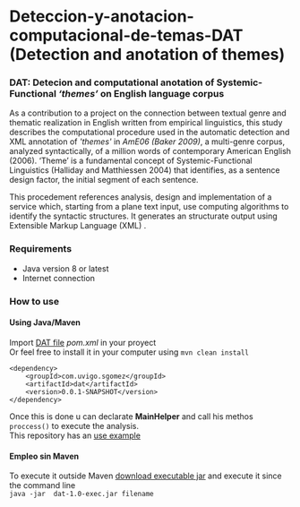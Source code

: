 # Deteccion-y-anotacion-computacional-de-temas-DAT (Detection and anotation of themes)
###  DAT: Detecion and computational anotation of Systemic-Functional *‘themes’* on English language corpus


As a contribution to a project on the connection between textual genre and thematic realization in English written 
from empirical linguistics, this study describes the computational procedure used in the automatic detection and XML 
annotation of *'themes'* in *AmE06 (Baker 2009)*, a multi-genre corpus, analyzed syntactically, of a million 
words of contemporary American English (2006). ‘Theme’ is a fundamental concept of Systemic-Functional Linguistics 
(Halliday and Matthiessen 2004) that identifies, as a sentence design factor, the initial segment of each sentence.


This procedement references analysis, design and implementation of a service which, starting from a plane text input, 
use computing algorithms to identify the syntactic structures. It generates an structurate output using 
Extensible Markup Language (XML) .


### Requirements
* Java  version 8 or latest
* Internet connection

### How to use

#### Using Java/Maven
Import [DAT file](https://github.com/santii810/Deteccion-y-anotacion-computacional-de-temas-DAT-/releases/download/v1.0/dat-1.0.jar) *pom.xml* in your proyect  
Or feel free to install it in your computer using ```mvn clean install``` 
```        
<dependency>
    <groupId>com.uvigo.sgomez</groupId>
    <artifactId>dat</artifactId>
    <version>0.0.1-SNAPSHOT</version>
</dependency>
```

Once this is done u can declarate **MainHelper** and call his methos ```proccess()``` to execute the analysis.  
This repository has  an [use example](https://github.com/santii810/Deteccion-y-anotacion-computacional-de-temas-DAT-/blob/master/ExternalUseExample/src)




#### Empleo sin Maven
To execute it outside Maven [download executable jar](https://github.com/santii810/Deteccion-y-anotacion-computacional-de-temas-DAT-/releases/download/v1.0/dat-1.0-exec.jar) and execute it since the command line  
``` java -jar  dat-1.0-exec.jar filename ```
